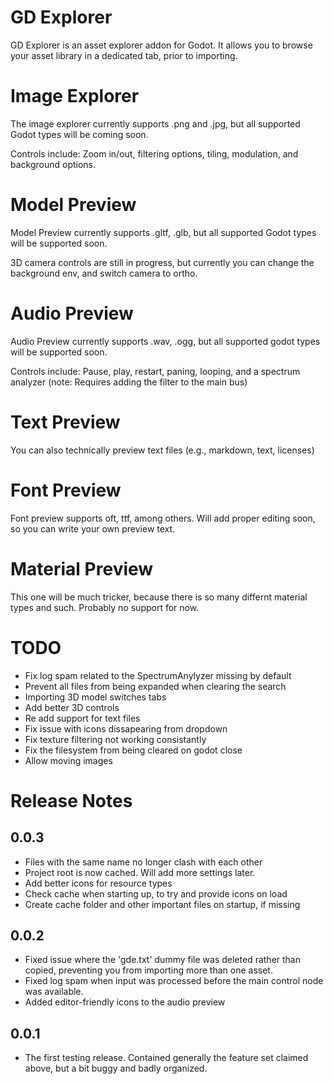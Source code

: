 # GD Explorer

GD Explorer is an asset explorer addon for Godot. It allows you to browse your asset library 
in a dedicated tab, prior to importing. 

# Image Explorer

The image explorer currently supports .png and .jpg, but all supported Godot types will be coming
soon. 

Controls include: Zoom in/out, filtering options, tiling, modulation, and background options.

# Model Preview

Model Preview currently supports .gltf, .glb, but all supported Godot types will be supported soon.

3D camera controls are still in progress, but currently you can change the background env, and switch camera to ortho.

# Audio Preview

Audio Preview currently supports .wav, .ogg, but all supported godot types will be supported soon.

Controls include: Pause, play, restart, paning, looping, and a spectrum analyzer (note: Requires adding the filter to the main bus)

# Text Preview

You can also technically preview text files (e.g., markdown, text, licenses)

# Font Preview

Font preview supports oft, ttf, among others. Will add proper editing soon, so you can write your own preview text.

# Material Preview

This one will be much tricker, because there is so many differnt material types and such. Probably no support for now.

# TODO

 - Fix log spam related to the SpectrumAnylyzer missing by default
 - Prevent all files from being expanded when clearing the search
 - Importing 3D model switches tabs
 - Add better 3D controls
 - Re add support for text files
 - Fix issue with icons dissapearing from dropdown
 - Fix texture filtering not working consistantly
 - Fix the filesystem from being cleared on godot close
 - Allow moving images


# Release Notes

## 0.0.3

 - Files with the same name no longer clash with each other 
 - Project root is now cached. Will add more settings later.
 - Add better icons for resource types
 - Check cache when starting up, to try and provide icons on load
 - Create cache folder and other important files on startup, if missing

## 0.0.2

 - Fixed issue where the 'gde.txt' dummy file was deleted rather than copied, preventing you from importing more than one asset.
 - Fixed log spam when input was processed before the main control node was available.
 - Added editor-friendly icons to the audio preview

## 0.0.1

 - The first testing release. Contained generally the feature set claimed above, but a bit buggy and badly organized.

 
